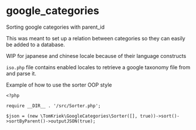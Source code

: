 # google_categories
Sorting google categories with parent_id

This was meant to set up a relation between categories so they can easily be added to a database.

WIP for japanese and chinese locale because of their language constructs

```iso.php``` file contains enabled locales to retrieve a google taxonomy file from and parse it.

Example of how to use the sorter OOP style
```
<?php
   
require __DIR__ . '/src/Sorter.php';
   
$json = (new \TomKriek\GoogleCategories\Sorter([], true))->sort()->sortByParent()->outputJSON(true);
```
